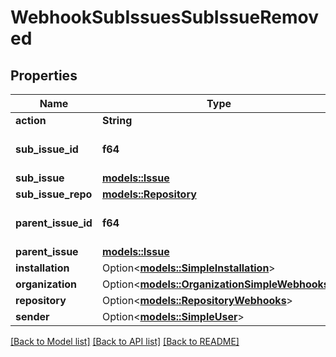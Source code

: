# WebhookSubIssuesSubIssueRemoved

## Properties

Name | Type | Description | Notes
------------ | ------------- | ------------- | -------------
**action** | **String** |  | 
**sub_issue_id** | **f64** | The ID of the sub-issue. | 
**sub_issue** | [**models::Issue**](issue.md) |  | 
**sub_issue_repo** | [**models::Repository**](repository.md) |  | 
**parent_issue_id** | **f64** | The ID of the parent issue. | 
**parent_issue** | [**models::Issue**](issue.md) |  | 
**installation** | Option<[**models::SimpleInstallation**](simple-installation.md)> |  | [optional]
**organization** | Option<[**models::OrganizationSimpleWebhooks**](organization-simple-webhooks.md)> |  | [optional]
**repository** | Option<[**models::RepositoryWebhooks**](repository-webhooks.md)> |  | [optional]
**sender** | Option<[**models::SimpleUser**](simple-user.md)> |  | [optional]

[[Back to Model list]](../README.md#documentation-for-models) [[Back to API list]](../README.md#documentation-for-api-endpoints) [[Back to README]](../README.md)


